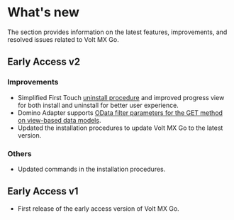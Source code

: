 # What's new

The section provides information on the latest features, improvements, and resolved issues related to Volt MX Go. 

## Early Access v2

### Improvements

- Simplified First Touch [uninstall procedure](../howto/uninstallfirsttouch.md) and improved progress view for both install and uninstall for better user experience.
- Domino Adapter supports [OData filter parameters for the GET method on view-based data models](../topicguides/dominoadapter.md#supported-odata-filter-parameters-view-based-get).
- Updated the installation procedures to update Volt MX Go to the latest version.

### Others
 
- Updated commands in the installation procedures. 
## Early Access v1

- First release of the early access version of Volt MX Go.
